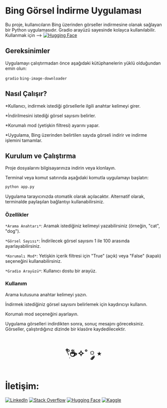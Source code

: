 # Bing Görsel İndirme Uygulaması
Bu proje, kullanıcıların Bing üzerinden görseller indirmesine olanak sağlayan bir Python uygulamasıdır. Gradio arayüzü sayesinde kolayca kullanılabilir.
Kullanmak için -->  [![Hugging Face](https://img.shields.io/badge/HuggingFace-9C30FF?style=for-the-badge&logo=huggingface&logoColor=white)](https://huggingface.co/spaces/elfgk/BingDownload)

## Gereksinimler
Uygulamayı çalıştırmadan önce aşağıdaki kütüphanelerin yüklü olduğundan emin olun:

`gradio`
`bing-image-downloader`


## Nasıl Çalışır?
 *Kullanıcı, indirmek istediği görsellerle ilgili anahtar kelimeyi girer.


 *İndirilmesini istediği görsel sayısını belirler.


 *Korumalı mod (yetişkin filtresi) ayarını yapar.


 *Uygulama, Bing üzerinden belirtilen sayıda görseli indirir ve indirme işlemini tamamlar.


## Kurulum ve Çalıştırma
Proje dosyalarını bilgisayarınıza indirin veya klonlayın.


Terminal veya komut satırında aşağıdaki komutla uygulamayı başlatın:

```bash
python app.py
```


Uygulama tarayıcınızda otomatik olarak açılacaktır. Alternatif olarak, terminalde paylaşılan bağlantıyı kullanabilirsiniz.

### Özellikler
`*Arama Anahtarı*`: Aramak istediğiniz kelimeyi yazabilirsiniz (örneğin, "cat", "dog").


`*Görsel Sayısı*`: İndirilecek görsel sayısını 1 ile 100 arasında ayarlayabilirsiniz.


`*Korumalı Mod*`: Yetişkin içerik filtresi için "True" (açık) veya "False" (kapalı) seçeneğini kullanabilirsiniz.


`*Gradio Arayüzü*`: Kullanıcı dostu  bir arayüz.


### Kullanım
Arama kutusuna anahtar kelimeyi yazın.


İndirmek istediğiniz görsel sayısını belirlemek için kaydırıcıyı kullanın.


Korumalı mod seçeneğini ayarlayın.


Uygulama görselleri indirdikten sonra, sonuç mesajını göreceksiniz. Görseller, çalıştırdığınız dizinde bir klasöre kaydedilecektir.



<h1 align="center"> 𓍢ִ໋☕️✧˚ ༘ ⋆ </h1>

<h1> İletişim: </h1>

[![LinkedIn](https://img.shields.io/badge/LinkedIn-0A66C2?style=for-the-badge&logo=linkedin&logoColor=white)](https://www.linkedin.com/in/elfgk/)
[![Stack Overflow](https://img.shields.io/badge/StackOverflow-FE7A16?style=for-the-badge&logo=stackoverflow&logoColor=white)](https://stackoverflow.com/users/27559679/elfgk)
[![Hugging Face](https://img.shields.io/badge/HuggingFace-9C30FF?style=for-the-badge&logo=huggingface&logoColor=white)](https://huggingface.co/elfgk)
[![Kaggle](https://img.shields.io/badge/Kaggle-20BEFF?style=for-the-badge&logo=kaggle&logoColor=white)](https://www.kaggle.com/elfgkk)



